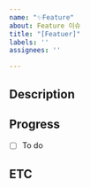 ```yaml
---
name: "✨Feature"
about: Feature 이슈
title: "[Featuer]"
labels: ''
assignees: ''

---
```


## Description
>

## Progress
- [ ] To do

## ETC
>

